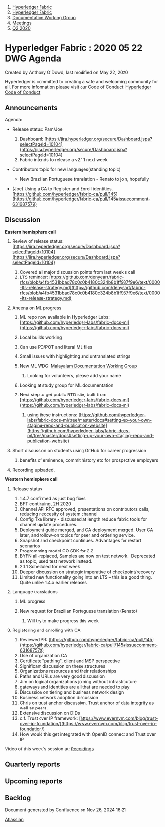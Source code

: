 1. [Hyperledger Fabric](index.html)
2. [Hyperledger Fabric](Hyperledger-Fabric_22839309.html)
3. [Documentation Working Group](Documentation-Working-Group_22839782.html)
4. [Meetings](Meetings_22839778.html)
5. [Q2 2020](Q2-2020_22841811.html)

# Hyperledger Fabric : 2020 05 22 DWG Agenda

Created by Anthony O'Dowd, last modified on May 22, 2020

Hyperledger is committed to creating a safe and welcoming community for all. For more information please visit our Code of Conduct: [Hyperledger Code of Conduct](https://lf-hyperledger.atlassian.net/wiki/spaces/HYP/pages/19595281/Hyperledger+Code+of+Conduct)

## Announcements

Agenda:

- Release status: Pam/Joe
  
  1. Dashboard: [https://jira.hyperledger.org/secure/Dashboard.jspa?selectPageId=10104](https://jira.hyperledger.org/secure/Dashboard.jspa?selectPageId=10104)
  2. Fabric intends to release a v2.1.1 next week
- Contributors topic for new languages(standing topic)
  
  - New Brazilian Portuguese translation - Renato to join, hopefully
- (Joe) Using a CA to Register and Enroll identities. [https://github.com/hyperledger/fabric-ca/pull/145](https://github.com/hyperledger/fabric-ca/pull/145#issuecomment-631687579)

## Discussion

**Eastern hemisphere call**

1. Review of release status: [https://jira.hyperledger.org/secure/Dashboard.jspa?selectPageId=10104](https://jira.hyperledger.org/secure/Dashboard.jspa?selectPageId=10104)
   
   1. Covered all major discussion points from last week's call
   2. LTS reminder: [https://github.com/denyeart/fabric-rfcs/blob/a4fb4531bbad78c0d0b4180c324b8b1ff937f9e6/text/0000-lts-release-strategy.md](https://github.com/denyeart/fabric-rfcs/blob/a4fb4531bbad78c0d0b4180c324b8b1ff937f9e6/text/0000-lts-release-strategy.md)
2. Aneena on ML progress
   
   1. ML repo now available in Hyperledger Labs: [https://github.com/hyperledger-labs/fabric-docs-ml](https://github.com/hyperledger-labs/fabric-docs-ml)
   2. Local builds working
   3. Can use PO/POT and literal ML files
   4. Small issues with highlighting and untranslated strings
   5. New ML WDG: [Malayalam Documentation Working Group](https://lf-hyperledger.atlassian.net/wiki/spaces/I18N/pages/22970399/Malayalam+Documentation+Working+Group)
      
      1. Looking for volunteers, please add your name
   6. Looking at study group for ML documentation
   7. Next step to get public RTD site, built from [https://github.com/hyperledger-labs/fabric-docs-ml](https://github.com/hyperledger-labs/fabric-docs-ml)
      
      1. using these instructions: [https://github.com/hyperledger-labs/fabric-docs-ml/tree/master/docs#setting-up-your-own-staging-repo-and-publication-website](https://github.com/hyperledger-labs/fabric-docs-ml/tree/master/docs#setting-up-your-own-staging-repo-and-publication-website)
3. Short discussion on students using GitHub for career progression
   
   1. benefits of eminence, commit history etc for prospective employers
4. Recording uploaded.

**Western hemisphere call**

1. Release status
   
   01. 1.4.7 confirmed as just bug fixes
   02. BFT continuing, 2H 2020
   03. Channel API RFC approved, presentations on contributors calls, reducing neccesity of system channel
   04. Config Txn library - discussed at length reduce fabric tools for channel update procedures.
   05. Deployment guide merged, and CA deployment merged. User CA later, and follow-on topics for peer and ordering service.
   06. Snapshot and checkpoint continues. Advantages for restart scenarios
   07. Programming model GO SDK for 2.2
   08. BYFN all-replaced, Samples are now on test network.  Deprecated as topic, used test network instead.
   09. 2.1.1 Scheduled for next week
   10. Deeper discussion on strategic imperative of checkpoint/recovery
   11. Limited new functionality going into an LTS – this is a good thing. Quite unlike 1.4.x earlier releases
2. Language translations
   
   1. ML progress
   2. New request for Brazilian Portuguese translation (Renato)
      
      1. Will try to make progress this week
3. Registering and enrolling with CA
   
   01. Reviewed PR: [https://github.com/hyperledger/fabric-ca/pull/145](https://github.com/hyperledger/fabric-ca/pull/145#issuecomment-631687579)
   02. Use of organization CA
   03. Certificate "pathing", client and MSP perspective
   04. Significant discussion on these structures
   05. Organizations resources and their relationships
   06. Paths and URLs are very good discussion
   07. Jim on logical organizations joining without infrastrcuture
   08. gateways and identities are all that are needed to play
   09. Discussion on tiering and business network design
   10. Business network adoption discussion
   11. Chris on trust anchor discussion. Trust anchor of data integrity as well as peers.
   12. Extensive discussion on DIDs
   13. c.f. Trust over IP framework: [https://www.evernym.com/blog/trust-over-ip-foundation/](https://www.evernym.com/blog/trust-over-ip-foundation/)
   14. How would this get integrated with OpenID connect and Trust over IP

Video of this week's session at: [Recordings](https://lf-hyperledger.atlassian.net/wiki/display/fabric/Recordings)

## Quarterly reports

## Upcoming reports

## Backlog

Document generated by Confluence on Nov 26, 2024 16:21

[Atlassian](http://www.atlassian.com/)
